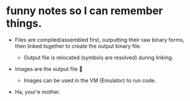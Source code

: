 # funny notes so I can remember things.

- Files are compiled/assembled first, outputting their raw binary forms, then linked together to create the output binary file.
    - Output file is relocated (symbols are resolved) during linking.
- Images are the output file :troll:
    - Images can be used in the VM (Emulator) to run code.

- Ha, your'e mother.